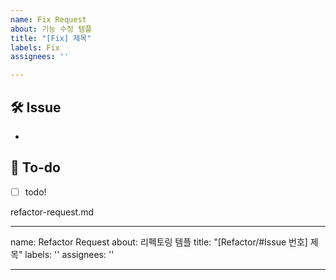 ```yaml
---
name: Fix Request
about: 기능 수정 템플
title: "[Fix] 제목"
labels: Fix
assignees: ''

---
```


## 🛠 Issue
<!-- 이슈에 대해 간략하게 설명해주세요 -->
- 
## 📝 To-do
<!-- 진행할 작업에 대해 적어주세요 -->
- [ ] todo!

refactor-request.md

---
name: Refactor Request
about: 리펙토링 템플
title: "[Refactor/#Issue 번호] 제목"
labels: ''
assignees: ''

---
